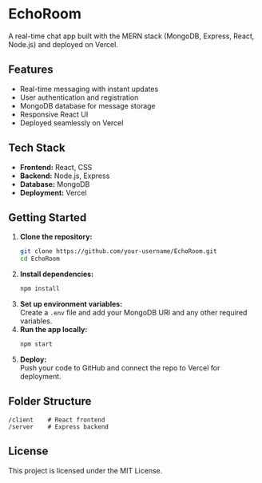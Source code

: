 # EchoRoom

A real-time chat app built with the MERN stack (MongoDB, Express, React, Node.js) and deployed on Vercel.

## Features

- Real-time messaging with instant updates
- User authentication and registration
- MongoDB database for message storage
- Responsive React UI
- Deployed seamlessly on Vercel

## Tech Stack

- **Frontend:** React, CSS
- **Backend:** Node.js, Express
- **Database:** MongoDB
- **Deployment:** Vercel

## Getting Started

1. **Clone the repository:**
    ```bash
    git clone https://github.com/your-username/EchoRoom.git
    cd EchoRoom
    ```
2. **Install dependencies:**
    ```bash
    npm install
    ```
3. **Set up environment variables:**  
    Create a `.env` file and add your MongoDB URI and any other required variables.
4. **Run the app locally:**
    ```bash
    npm start
    ```
5. **Deploy:**  
    Push your code to GitHub and connect the repo to Vercel for deployment.

## Folder Structure

```
/client    # React frontend
/server    # Express backend
```

## License

This project is licensed under the MIT License.
